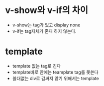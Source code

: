 # v-show와 v-if의 차이
* v-show는 tag가 있고 display none
* v-if는 tag자체가 존재 하지 않는다.
# template 
* template 없는 tag로 친다
* template바로 안에는 teamplate tag를 못쓴다
* 쓸대없는 div로 감싸지 않기 위해서는 template
